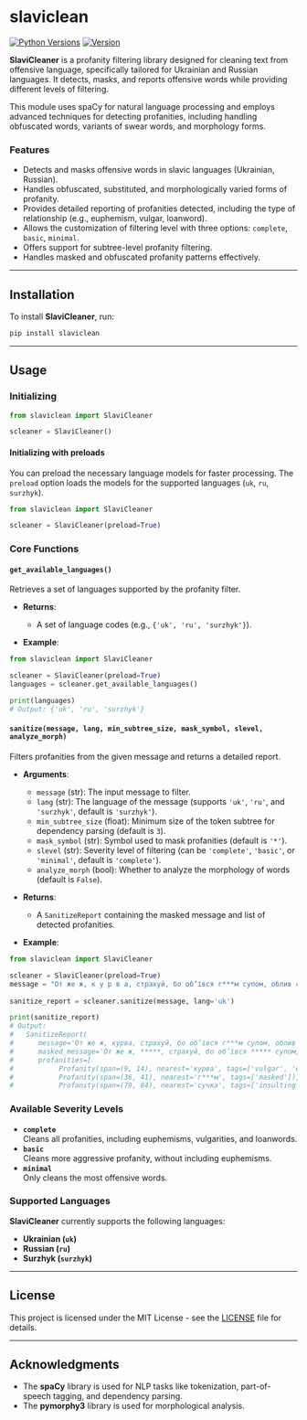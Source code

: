 # slaviclean

[![Python Versions](https://img.shields.io/badge/Python%20Versions-%3E%3D3.11-informational)](https://pypi.org/project/nlp-flexi-tools/)
[![Version](https://img.shields.io/badge/Version-0.0.6-informational)](https://pypi.org/project/nlp-flexi-tools/)


**SlaviCleaner** is a profanity filtering library designed for cleaning text from offensive language, specifically tailored for Ukrainian and Russian languages. 
It detects, masks, and reports offensive words while providing different levels of filtering.

This module uses spaCy for natural language processing and employs advanced techniques for detecting profanities,
including handling obfuscated words, variants of swear words, and morphology forms.

### Features

- Detects and masks offensive words in slavic languages (Ukrainian, Russian).
- Handles obfuscated, substituted, and morphologically varied forms of profanity.
- Provides detailed reporting of profanities detected, including the type of relationship (e.g., euphemism, vulgar, loanword).
- Allows the customization of filtering level with three options: `complete`, `basic`, `minimal`.
- Offers support for subtree-level profanity filtering.
- Handles masked and obfuscated profanity patterns effectively.

--- 

## Installation

To install **SlaviCleaner**, run:

```bash
pip install slaviclean
```

--- 

## Usage

### Initializing 

```python
from slaviclean import SlaviCleaner

scleaner = SlaviCleaner()
```
#### Initializing with preloads
You can preload the necessary language models for faster processing. 
The `preload` option loads the models for the supported languages (`uk`, `ru`, `surzhyk`).

```python
from slaviclean import SlaviCleaner

scleaner = SlaviCleaner(preload=True)
```

### Core Functions

#### `get_available_languages()`
Retrieves a set of languages supported by the profanity filter.

- **Returns**:
  - A set of language codes (e.g., `{'uk', 'ru', 'surzhyk'}`).

- **Example**:

```python
from slaviclean import SlaviCleaner

scleaner = SlaviCleaner(preload=True)
languages = scleaner.get_available_languages()

print(languages)  
# Output: {'uk', 'ru', 'surzhyk'}
```


#### `sanitize(message, lang, min_subtree_size, mask_symbol, slevel, analyze_morph)`
Filters profanities from the given message and returns a detailed report.

- **Arguments**:
  - `message` (str): The input message to filter.
  - `lang` (str): The language of the message (supports `'uk'`, `'ru'`, and `'surzhyk'`, default is `'surzhyk'`).
  - `min_subtree_size` (float): Minimum size of the token subtree for dependency parsing (default is `3`).
  - `mask_symbol` (str): Symbol used to mask profanities (default is `'*'`).
  - `slevel` (str): Severity level of filtering (can be `'complete'`, `'basic'`, or `'minimal'`, default is `'complete'`).
  - `analyze_morph` (bool): Whether to analyze the morphology of words (default is `False`).

- **Returns**:
  - A `SanitizeReport` containing the masked message and list of detected profanities.

- **Example**:

```python
from slaviclean import SlaviCleaner

scleaner = SlaviCleaner(preload=True)
message = "От же ж, к у р в а, страхуй, бо об’ївся г***м супом, облив себе соком, ще й сумка, су4k@, відірвалась"
 
sanitize_report = scleaner.sanitize(message, lang='uk')

print(sanitize_report)  
# Output: 
#   SanitizeReport(
#      message='От же ж, курва, страхуй, бо об’ївся г***м супом, облив себе соком, ще й сумка, су4k@, відірвалась', 
#      masked_message='От же ж, *****, страхуй, бо об’ївся ***** супом, облив себе соком, ще й сумка, *****, відірвалась', 
#      profanities=[
#           Profanity(span=(9, 14), nearest='курва', tags=['vulgar', 'euphemism', 'loanword']), 
#           Profanity(span=(36, 41), nearest='г***м', tags=['masked']), 
#           Profanity(span=(79, 84), nearest='сучка', tags=['insulting', 'slur', 'vulgar'])])

```

### Available Severity Levels

- **`complete`**  
  Cleans all profanities, including euphemisms, vulgarities, and loanwords.  
- **`basic`**  
  Cleans more aggressive profanity, without including euphemisms.  
- **`minimal`**  
  Only cleans the most offensive words.


### Supported Languages

**SlaviCleaner** currently supports the following languages:
- **Ukrainian (`uk`)**
- **Russian (`ru`)**
- **Surzhyk (`surzhyk`)**

---

## License

This project is licensed under the MIT License - see the [LICENSE](LICENSE) file for details.

---

## Acknowledgments

- The **spaCy** library is used for NLP tasks like tokenization, part-of-speech tagging, and dependency parsing.
- The **pymorphy3** library is used for morphological analysis.
